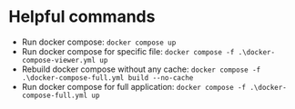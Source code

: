 ﻿# Helpful commands

- Run docker compose: `docker compose up`
- Run docker compose for specific file: `docker compose -f .\docker-compose-viewer.yml up`
- Rebuild docker compose without any cache: `docker compose -f .\docker-compose-full.yml build --no-cache`
- Run docker compose for full application: `docker compose -f .\docker-compose-full.yml up`
